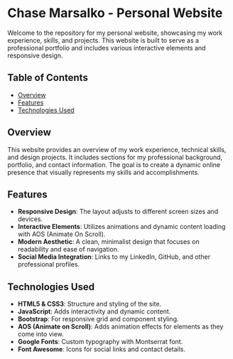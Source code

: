 # Chase Marsalko - Personal Website

Welcome to the repository for my personal website, showcasing my work experience, skills, and projects. This website is built to serve as a professional portfolio and includes various interactive elements and responsive design.

## Table of Contents
- [Overview](#overview)
- [Features](#features)
- [Technologies Used](#technologies-used)

## Overview
This website provides an overview of my work experience, technical skills, and design projects. It includes sections for my professional background, portfolio, and contact information. The goal is to create a dynamic online presence that visually represents my skills and accomplishments.

## Features
- **Responsive Design**: The layout adjusts to different screen sizes and devices.
- **Interactive Elements**: Utilizes animations and dynamic content loading with AOS (Animate On Scroll).
- **Modern Aesthetic**: A clean, minimalist design that focuses on readability and ease of navigation.
- **Social Media Integration**: Links to my LinkedIn, GitHub, and other professional profiles.

## Technologies Used
- **HTML5 & CSS3**: Structure and styling of the site.
- **JavaScript**: Adds interactivity and dynamic content.
- **Bootstrap**: For responsive grid and component styling.
- **AOS (Animate on Scroll)**: Adds animation effects for elements as they come into view.
- **Google Fonts**: Custom typography with Montserrat font.
- **Font Awesome**: Icons for social links and contact details.
